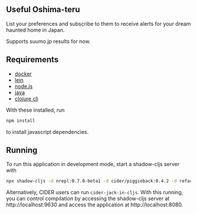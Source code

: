 ## Useful Oshima-teru

List your preferences and subscribe to them to receive alerts for your dream haunted home in Japan.

Supports suumo.jp results for now.

## Requirements

- [docker](https://docs.docker.com/engine/install)
- [lein](https://leiningen.org/#install)
- [node.js](https://docs.npmjs.com/downloading-and-installing-node-js-and-npm)
- [java](https://adoptopenjdk.net/)
- [clojure cli](https://clojure.org/guides/getting_started)

With these installed, run
```bash
npm install
```

to install javascript dependencies.

## Running

To run this application in development mode, start a shadow-cljs server with
```bash
npx shadow-cljs -d nrepl:0.7.0-beta1 -d cider/piggieback:0.4.2 -d refactor-nrepl:2.5.0 -d cider/cider-nrepl:0.25.0-SNAPSHOT server
```

Alternatively, CIDER users can run `cider-jack-in-cljs`. With this running, you can control compilation by accessing the shadow-cljs server at http://localhost:9630 and access the application at http://localhost:8080.
